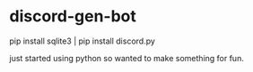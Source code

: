 # discord-gen-bot

pip install sqlite3 | 
pip install discord.py

just started using python so wanted to make something for fun.
